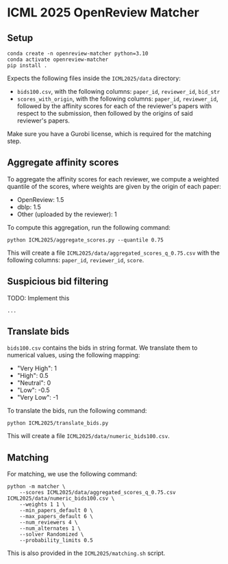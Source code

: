 # ICML 2025 OpenReview Matcher

## Setup

```
conda create -n openreview-matcher python=3.10
conda activate openreview-matcher
pip install .
```

Expects the following files inside the `ICML2025/data` directory:
* `bids100.csv`, with the following columns: `paper_id`, `reviewer_id`, `bid_str`
* `scores_with_origin`, with the following columns: `paper_id`, `reviewer_id`, followed by the affinity scores for each of the reviewer's papers with respect to the submission, then followed by the origins of said reviewer's papers.

Make sure you have a Gurobi license, which is required for the matching step.

## Aggregate affinity scores

To aggregate the affinity scores for each reviewer, we compute a weighted quantile of the scores, where weights are given by the origin of each paper:
- OpenReview: 1.5
- dblp: 1.5
- Other (uploaded by the reviewer): 1

To compute this aggregation, run the following command:

```
python ICML2025/aggregate_scores.py --quantile 0.75
```

This will create a file `ICML2025/data/aggregated_scores_q_0.75.csv` with the following columns: `paper_id`, `reviewer_id`, `score`.

## Suspicious bid filtering

TODO: Implement this

```
...
```

## Translate bids

`bids100.csv` contains the bids in string format. We translate them to numerical values, using the following mapping:
- "Very High": 1
- "High": 0.5
- "Neutral": 0
- "Low": -0.5
- "Very Low": -1

To translate the bids, run the following command:

```
python ICML2025/translate_bids.py
```

This will create a file `ICML2025/data/numeric_bids100.csv`.

## Matching

For matching, we use the following command:

```
python -m matcher \
	--scores ICML2025/data/aggregated_scores_q_0.75.csv ICML2025/data/numeric_bids100.csv \
	--weights 1 1 \
	--min_papers_default 0 \
	--max_papers_default 6 \
	--num_reviewers 4 \
	--num_alternates 1 \
	--solver Randomized \
	--probability_limits 0.5
```

This is also provided in the `ICML2025/matching.sh` script.